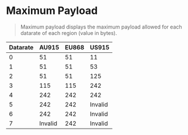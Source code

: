# Maximum Payload

>Maximum payload displays the maximum payload allowed for each datarate of each region (value in bytes).

| **Datarate** | **AU915** | **EU868** | **US915** |
| ------------ | --------- | --------- | --------- |
| 0            | 51        | 51        | 11        |
| 1            | 51        | 51        | 53        |
| 2            | 51        | 51        | 125       |
| 3            | 115       | 115       | 242       |
| 4            | 242       | 242       | 242       |
| 5            | 242       | 242       | Invalid   |
| 6            | 242       | 242       | Invalid   |
| 7            | Invalid   | 242       | Invalid   |
